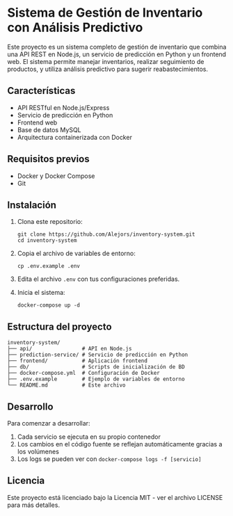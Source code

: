 # Sistema de Gestión de Inventario con Análisis Predictivo

Este proyecto es un sistema completo de gestión de inventario que combina una API REST en Node.js, un servicio de predicción en Python y un frontend web. El sistema permite manejar inventarios, realizar seguimiento de productos, y utiliza análisis predictivo para sugerir reabastecimientos.

## Características

- API RESTful en Node.js/Express
- Servicio de predicción en Python
- Frontend web
- Base de datos MySQL
- Arquitectura containerizada con Docker

## Requisitos previos

- Docker y Docker Compose
- Git

## Instalación

1. Clona este repositorio:
   ```
   git clone https://github.com/Alejors/inventory-system.git
   cd inventory-system
   ```

2. Copia el archivo de variables de entorno:
   ```
   cp .env.example .env
   ```

3. Edita el archivo `.env` con tus configuraciones preferidas.

4. Inicia el sistema:
   ```
   docker-compose up -d
   ```

## Estructura del proyecto

```
inventory-system/
├── api/                # API en Node.js
├── prediction-service/ # Servicio de predicción en Python
├── frontend/           # Aplicación frontend
├── db/                 # Scripts de inicialización de BD
├── docker-compose.yml  # Configuración de Docker
├── .env.example        # Ejemplo de variables de entorno
└── README.md           # Este archivo
```

## Desarrollo

Para comenzar a desarrollar:

1. Cada servicio se ejecuta en su propio contenedor
2. Los cambios en el código fuente se reflejan automáticamente gracias a los volúmenes
3. Los logs se pueden ver con `docker-compose logs -f [servicio]`

## Licencia

Este proyecto está licenciado bajo la Licencia MIT - ver el archivo LICENSE para más detalles.
